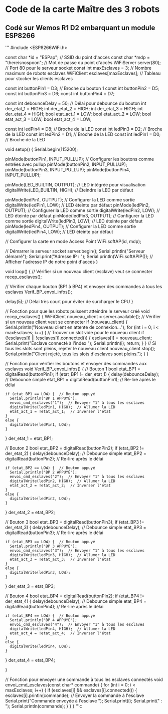 # Code de la carte Maître des 3 robots
## Codé sur Wemos R1 D2 embarquant un module ESP8266

'''
#include <ESP8266WiFi.h>

const char *id = "ESPap";  // SSID du point d'accès
const char *mdp = "thereisnospoon";    // Mot de passe du point d'accès
WiFiServer server(80);  // Port 80 pour le serveur socket
const int maxEsclaves = 3;  // Nombre maximum de robots esclaves
WiFiClient esclaves[maxEsclaves];  // Tableau pour stocker les clients esclaves

const int buttonPin1 = D3;  // Broche du bouton 1
const int buttonPin2 = D5;
const int buttonPin3 = D6;
const int buttonPin4 = D7;

const int debounceDelay = 50;  // Délai pour debounce du bouton
int der_etat_1 = HIGH;
int der_etat_2 = HIGH;
int der_etat_3 = HIGH;
int der_etat_4 = HIGH;
bool etat_act_1 = LOW;
bool etat_act_2 = LOW;
bool etat_act_3 = LOW;
bool etat_act_4 = LOW;

const int ledPin4 = D8;  // Broche de la LED
const int ledPin3 = D2;  // Broche de la LED
const int ledPin2 = D1;  // Broche de la LED
const int ledPin1 = D0;  // Broche de la LED

void setup() {
  Serial.begin(115200);

  pinMode(buttonPin1, INPUT_PULLUP);  // Configurer les boutons comme entrées avec pullup
  pinMode(buttonPin2, INPUT_PULLUP);
  pinMode(buttonPin3, INPUT_PULLUP);
  pinMode(buttonPin4, INPUT_PULLUP);

  pinMode(LED_BUILTIN, OUTPUT);  // LED intégrée pour visualisation
  digitalWrite(LED_BUILTIN, HIGH);  // Éteindre la LED par défaut

  pinMode(ledPin1, OUTPUT);  // Configurer la LED comme sortie
  digitalWrite(ledPin1, LOW);  // LED éteinte par défaut
  pinMode(ledPin2, OUTPUT);  // Configurer la LED comme sortie
  digitalWrite(ledPin2, LOW);  // LED éteinte par défaut
  pinMode(ledPin3, OUTPUT);  // Configurer la LED comme sortie
  digitalWrite(ledPin3, LOW);  // LED éteinte par défaut
  pinMode(ledPin4, OUTPUT);  // Configurer la LED comme sortie
  digitalWrite(ledPin4, LOW);  // LED éteinte par défaut

  // Configurer la carte en mode Access Point
  WiFi.softAP(id, mdp);

  // Démarrer le serveur socket
  server.begin();
  Serial.println("Serveur démarré");
  Serial.print("Adresse IP : ");
  Serial.println(WiFi.softAPIP());  // Afficher l'adresse IP de notre point d'accès
}

void loop() {
  // Vérifier si un nouveau client (esclave) veut se connecter
  recep_esclaves();

  // Vérifier chaque bouton (BP1 à BP4) et envoyer des commandes à tous les esclaves
  Verif_BP_envoi_infos();
  
  delay(5);  // Délai très court pour éviter de surcharger le CPU
}

// Fonction pour que les robots puissent atteindre le serveur créé
void recep_esclaves() {
  WiFiClient nouveau_client = server.available();  // Vérifier si un nouveau client veut se connecter
  if (nouveau_client) {
    Serial.println("Nouveau client en attente de connexion...");
    for (int i = 0; i < maxEsclaves; i++) {
      // Trouver un slot vide pour le nouveau client
      if (!esclaves[i] || !esclaves[i].connected()) {
        esclaves[i] = nouveau_client;
        Serial.print("Esclave connecté à l'index ");
        Serial.println(i);
        return;
      }
    }
    // Si tous les slots sont pleins, rejeter le nouveau client
    nouveau_client.stop();
    Serial.println("Client rejeté, tous les slots d'esclaves sont pleins.");
  }
}

// Fonction pour vérifier les boutons et envoyer des commandes aux esclaves
void Verif_BP_envoi_infos() {
  // Bouton 1
  bool etat_BP1 = digitalRead(buttonPin1);
  if (etat_BP1 != der_etat_1) {
    delay(debounceDelay);  // Debounce simple
    etat_BP1 = digitalRead(buttonPin1);  // Re-lire après le délai

    if (etat_BP1 == LOW) {  // Bouton appuyé
      Serial.println("BP 1 APPUYÉ");
      envoi_cmd_esclaves("1");  // Envoyer "1" à tous les esclaves
      digitalWrite(ledPin1, HIGH);  // Allumer la LED
      etat_act_1 = !etat_act_1;  // Inverser l'état
    }
    else {
      digitalWrite(ledPin1, LOW);
    }
  }
  der_etat_1 = etat_BP1;

  // Bouton 2
  bool etat_BP2 = digitalRead(buttonPin2); 
  if (etat_BP2 != der_etat_2) {
    delay(debounceDelay);  // Debounce simple
    etat_BP2 = digitalRead(buttonPin2);  // Re-lire après le délai

    if (etat_BP2 == LOW) {  // Bouton appuyé
      Serial.println("BP 2 APPUYÉ");
      envoi_cmd_esclaves("2");  // Envoyer "1" à tous les esclaves
      digitalWrite(ledPin2, HIGH);  // Allumer la LED
      etat_act_2 = !etat_act_2;  // Inverser l'état
    }
    else {
      digitalWrite(ledPin2, LOW);
    }
  }
  der_etat_2 = etat_BP2;

  // Bouton 3
  bool etat_BP3 = digitalRead(buttonPin3);
  if (etat_BP3 != der_etat_3) {
    delay(debounceDelay);  // Debounce simple
    etat_BP3 = digitalRead(buttonPin3);  // Re-lire après le délai

    if (etat_BP3 == LOW) {  // Bouton appuyé
      Serial.println("BP 3 APPUYÉ");
      envoi_cmd_esclaves("3");  // Envoyer "1" à tous les esclaves
      digitalWrite(ledPin3, HIGH);  // Allumer la LED
      etat_act_3 = !etat_act_3;  // Inverser l'état
    }
    else {
      digitalWrite(ledPin3, LOW);
    }
  }
  der_etat_3 = etat_BP3;

  // Bouton 4
  bool etat_BP4 = digitalRead(buttonPin2);
  if (etat_BP4 != der_etat_4) {
    delay(debounceDelay);  // Debounce simple
    etat_BP4 = digitalRead(buttonPin4);  // Re-lire après le délai

    if (etat_BP4 == LOW) {  // Bouton appuyé
      Serial.println("BP 4 APPUYÉ");
      envoi_cmd_esclaves("4");  // Envoyer "1" à tous les esclaves
      digitalWrite(ledPin4, HIGH);  // Allumer la LED
      etat_act_4 = !etat_act_4;  // Inverser l'état
    }
    else {
      digitalWrite(ledPin4, LOW);
    }
  }
  der_etat_4 = etat_BP4;

}

// Fonction pour envoyer une commande à tous les esclaves connectés
void envoi_cmd_esclaves(const char* commande) {
  for (int i = 0; i < maxEsclaves; i++) {
    if (esclaves[i] && esclaves[i].connected()) {
      esclaves[i].println(commande);  // Envoyer la commande à l'esclave
      Serial.print("Commande envoyée à l'esclave ");
      Serial.print(i);
      Serial.print(" : ");
      Serial.println(commande);
    }
  }
}
'''c
